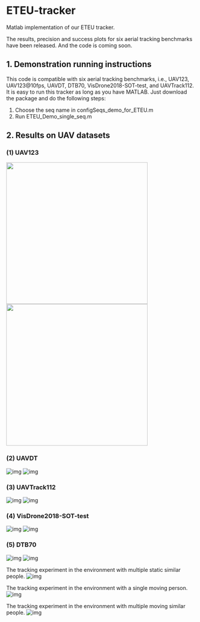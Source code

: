 # ETEU-tracker

Matlab implementation of our ETEU tracker.

The results, precision and success plots for six aerial tracking benchmarks have been released. And the code is coming soon.

## 1. Demonstration running instructions

This code is compatible with six aerial tracking benchmarks, i.e., UAV123, UAV123@10fps, UAVDT, DTB70, VisDrone2018-SOT-test, and UAVTrack112. It is easy to run this tracker as long as you have MATLAB. Just download the package and do the following steps:

  1. Choose the seq name in configSeqs_demo_for_ETEU.m
  2. Run ETEU_Demo_single_seq.m

## 2. Results on UAV datasets

### (1) UAV123

<img src="https://github.com/chenxlin222/ETEU/blob/main/figs/UAV123/precision_OPE.png" width="375px">
<img src="https://github.com/chenxlin222/ETEU/blob/main/figs/UAV123/success_OPE.png" width="375px">
    
### (2) UAVDT
  ![img](https://github.com/chenxlin222/ETEU/blob/main/figs/UAVDT/quality_plot_error_OPE.png)
   ![img](https://github.com/chenxlin222/ETEU/blob/main/figs/UAVDT/quality_plot_overlap_OPE.png)
    
### (3) UAVTrack112
   ![img](https://github.com/chenxlin222/ETEU/blob/main/figs/UAVTrack112/quality_plot_error_OPE.png)
   ![img](https://github.com/chenxlin222/ETEU/blob/main/figs/UAVTrack112/quality_plot_overlap_OPE.png)

### (4) VisDrone2018-SOT-test
   ![img](https://github.com/chenxlin222/ETEU/blob/main/figs/VisDrone2018-SOT-test/quality_plot_error_OPE_threshold.png)
   ![img](https://github.com/chenxlin222/ETEU/blob/main/figs/VisDrone2018-SOT-test/quality_plot_overlap_OPE_AUC.png)

### (5) DTB70
   ![img](https://github.com/chenxlin222/ETEU/blob/main/figs/DTB70/quality_plot_error_OPE_threshold.png)
   ![img](https://github.com/chenxlin222/ETEU/blob/main/figs/DTB70/quality_plot_overlap_OPE_AUC.png)


The tracking experiment in the environment with multiple static similar people.
![img](https://github.com/chenxlin222/ETEU-tracker/blob/main/img/multi_person_tracking.gif)

The tracking experiment in the environment with a single moving person.
![img](https://github.com/chenxlin222/ETEU-tracker/blob/main/img/single_moving_person_tracking.gif)

The tracking experiment in the environment with multiple moving similar people.
![img](https://github.com/chenxlin222/ETEU-tracker/blob/main/img/multi_person_tracking_moving.gif)
